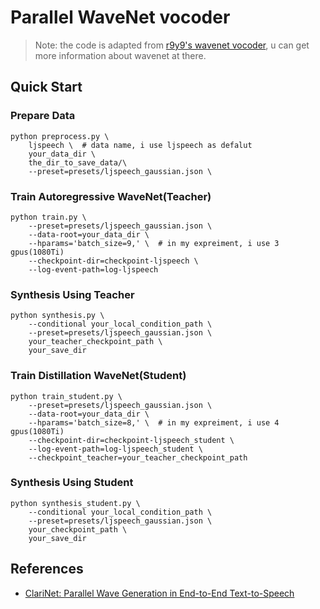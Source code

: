 # Parallel WaveNet vocoder

> Note: the code is adapted from [r9y9's wavenet vocoder](https://github.com/r9y9/wavenet_vocoder), u can get more information about wavenet at there.


## Quick Start

### Prepare Data
```
python preprocess.py \
    ljspeech \  # data name, i use ljspeech as defalut
    your_data_dir \
    the_dir_to_save_data/\
    --preset=presets/ljspeech_gaussian.json \
```

### Train Autoregressive WaveNet(Teacher)
```
python train.py \
    --preset=presets/ljspeech_gaussian.json \
    --data-root=your_data_dir \
    --hparams='batch_size=9,' \  # in my expreiment, i use 3 gpus(1080Ti)
    --checkpoint-dir=checkpoint-ljspeech \
    --log-event-path=log-ljspeech
```

### Synthesis Using Teacher
```
python synthesis.py \
    --conditional your_local_condition_path \
    --preset=presets/ljspeech_gaussian.json \
    your_teacher_checkpoint_path \
    your_save_dir
```

### Train Distillation WaveNet(Student)
```
python train_student.py \
    --preset=presets/ljspeech_gaussian.json \
    --data-root=your_data_dir \
    --hparams='batch_size=8,' \  # in my expreiment, i use 4 gpus(1080Ti)
    --checkpoint-dir=checkpoint-ljspeech_student \
    --log-event-path=log-ljspeech_student \
    --checkpoint_teacher=your_teacher_checkpoint_path
```

### Synthesis Using Student
```
python synthesis_student.py \
    --conditional your_local_condition_path \
    --preset=presets/ljspeech_gaussian.json \
    your_checkpoint_path \
    your_save_dir
```

## References
+ [ClariNet: Parallel Wave Generation in End-to-End Text-to-Speech](http://export.arxiv.org/pdf/1807.07281)

